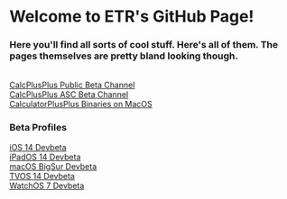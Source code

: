 <html>
  <body>
    <h1>Welcome to ETR's GitHub Page!</h1>
    <h3>Here you'll find all sorts of cool stuff. Here's all of them. The pages themselves are pretty bland looking though.</h3>
    <br>
    <a href="https://github.com/easontekreviews2398/calculatorplusplus-publicbeta">CalcPlusPlus Public Beta Channel</a>
    <br>
    <a href="https://github.com/easontekreviews2398/calculatorplusplus-appstoreconnectbeta">CalcPlusPlus ASC Beta Channel</a>
    <br>
    <a href="calcplusplusmac">CalculatorPlusPlus Binaries on MacOS</a>
    <br>
    <h3>Beta Profiles</h3>
    <a href="#">iOS 14 Devbeta</a>
    <br>
    <a href="#">iPadOS 14 Devbeta</a>
    <br>
    <a href="#">macOS BigSur Devbeta</a>
    <br>
    <a href="#">TVOS 14 Devbeta</a>
    <br>
    <a href="#">WatchOS 7 Devbeta</a>
    <br>
  </body>
</html>
